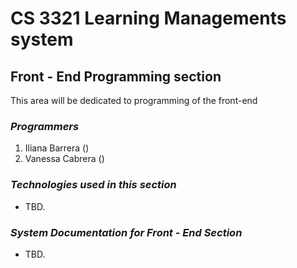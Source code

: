# CS 3321 Learning Managements system
## Front - End Programming section

This area will be dedicated to programming of the front-end

### *Programmers*

1. Iliana Barrera ()
2. Vanessa Cabrera ()

### *Technologies used in this section*
* TBD.

### *System Documentation for Front - End Section*
* TBD.
